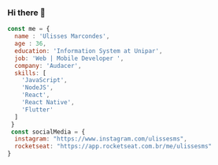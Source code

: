 ### Hi there 👋
```javascript
const me = {
  name : 'Ulisses Marcondes',
  age : 36,
  education: 'Information System at Unipar',
  job: 'Web | Mobile Developer ',
  company: 'Audacer',
  skills: [
    'JavaScript',  
    'NodeJS', 
    'React',
    'React Native',
    'Flutter'
  ]
 }
 const socialMedia = {
  instagram: "https://www.instagram.com/ulissesms",
  rocketseat: "https://app.rocketseat.com.br/me/ulissesms"
}
 ```
<!--
**ulissesms/ulissesms** is a ✨ _special_ ✨ repository because its `README.md` (this file) appears on your GitHub profile.

Here are some ideas to get you started:

- 🔭 I’m currently working on ...
- 🌱 I’m currently learning ...
- 👯 I’m looking to collaborate on ...
- 🤔 I’m looking for help with ...
- 💬 Ask me about ...
- 📫 How to reach me: ...
- 😄 Pronouns: ...
- ⚡ Fun fact: ...
-->
